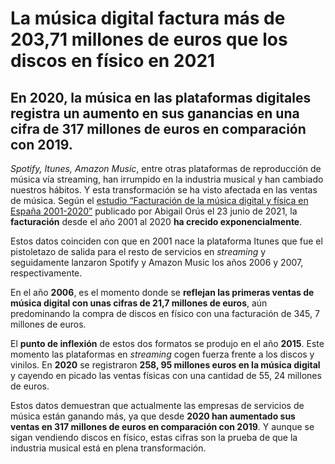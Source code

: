 # La música digital factura más de 203,71 millones de euros que los discos en físico en 2021

## En 2020, la música en las plataformas digitales registra un aumento en sus ganancias en una cifra de 317 millones de euros en comparación con 2019.


*Spotify, Itunes, Amazon Music*, entre otras plataformas de reproducción de música vía streaming, han irrumpido en la industria musical y han cambiado nuestros hábitos.  Y esta transformación se ha visto afectada en las ventas de música. Según el [estudio “Facturación de la música digital y física en España 2001-2020”](https://www.promusicae.es/documents/viewfile/222-mercado-de-la-musica-grabada-en-espana-2020)  publicado por  Abigail Orús el 23 junio de 2021, la **facturación** desde el año 2001 al 2020 **ha crecido exponencialmente**. 

Estos datos coinciden con que en 2001 nace la plataforma Itunes que fue el pistoletazo de salida para el resto de servicios en *streaming* y seguidamente lanzaron Spotify y Amazon Music los años 2006 y 2007, respectivamente. 

En el año **2006**, es el momento donde se **reflejan las primeras ventas de música digital con unas cifras de 21,7 millones de euros**, aún predominando la compra de discos en físico con una facturación de 345, 7 millones de euros. 

El **punto de inflexión** de estos dos formatos se produjo en el año **2015**. Este momento las plataformas en *streaming* cogen fuerza frente a los discos y vinilos. En **2020** se registraron **258, 95 millones euros en la música digital** y cayendo en picado las ventas físicas con una cantidad de 55, 24 millones de euros.

Estos datos demuestran que actualmente las empresas de servicios de música están ganando más, ya que desde **2020 han aumentado sus ventas en 317 millones de euros en comparación con 2019**. Y aunque se sigan vendiendo discos en físico, estas cifras son la prueba de que la industria musical está en plena transformación.









